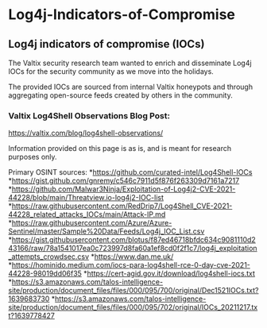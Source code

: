 # Log4j-Indicators-of-Compromise
## Log4j indicators of compromise (IOCs)

The Valtix security research team wanted to enrich and disseminate Log4j IOCs for the security community as we move into the holidays.

The provided IOCs are sourced from internal Valtix honeypots and through aggregating open-source feeds created by others in the community.

### Valtix Log4Shell Observations Blog Post:
https://valtix.com/blog/log4shell-observations/

Information provided on this page is as is, and is meant for research purposes only.

Primary OSINT sources:
*https://github.com/curated-intel/Log4Shell-IOCs
*https://gist.github.com/gnremy/c546c7911d5f876f263309d7161a7217
*https://github.com/Malwar3Ninja/Exploitation-of-Log4j2-CVE-2021-44228/blob/main/Threatview.io-log4j2-IOC-list
*https://raw.githubusercontent.com/RedDrip7/Log4Shell_CVE-2021-44228_related_attacks_IOCs/main/Attack-IP.md
*https://raw.githubusercontent.com/Azure/Azure-Sentinel/master/Sample%20Data/Feeds/Log4j_IOC_List.csv
*https://gist.githubusercontent.com/blotus/f87ed46718bfdc634c9081110d243166/raw/78a1541017ea0c723997d8fa60a1ef8cd0f2f1c7/log4j_exploitation_attempts_crowdsec.csv
*https://www.dan.me.uk/
*https://hominido.medium.com/iocs-para-log4shell-rce-0-day-cve-2021-44228-98019dd06f35
*https://cert-agid.gov.it/download/log4shell-iocs.txt
*https://s3.amazonaws.com/talos-intelligence-site/production/document_files/files/000/095/700/original/Dec1521IOCs.txt?1639683730
*https://s3.amazonaws.com/talos-intelligence-site/production/document_files/files/000/095/702/original/IOCs_20211217.txt?1639778427

